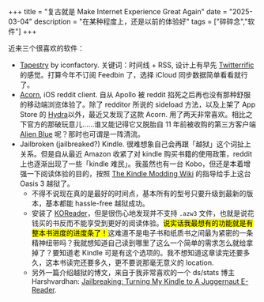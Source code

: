 +++
title = "复古就是 Make Internet Experience Great Again"
date = "2025-03-04"
description = "在某种程度上，还是以前的体验好"
tags = ["碎碎念","软件"]
+++

近来三个很喜欢的软件：

- [Tapestry](https://blog.iconfactory.com/2025/02/enter-tapestry/) by iconfactory. 关键词：时间线 + RSS, 设计上有早先 [Twitterrific](https://twitterrific.com/beyond) 的感觉。打算今年不订阅 Feedbin 了，选择 iCloud 同步数据简单看看就行了。
- [Acorn](https://acorn.blue/), iOS reddit client. 自从 Apollo 被 reddit 掐死之后再也没有那种舒服的移动端浏览体验了。除了 redditor 所说的 sideload 方法，以及上架了 App Store 的 [Hydra](https://www.reddit.com/r/HydraApp/)以外，最近又发现了这款 Acorn. 用了两天非常喜欢。相比之下官方的那破玩意儿……谁又能记得它又脱胎自 11 年前被收购的第三方客户端 [Alien Blue](https://en.wikipedia.org/wiki/Alien_Blue) 呢？那时也可谓是一阵清流。
- Jailbroken (jailbreaked?) Kindle. 很难想象自己会再跟「越狱」这个词扯上关系。但是自从最近 Amazon 收紧了对 kindle 购买书籍的使用政策，reddit 上也逐渐出现了一些「kindle 难民」。我虽然也有一台 Kobo，但还是本着增强一下阅读体验的目的，按照 [The Kindle Modding Wiki](https://kindlemodding.org/) 的指导给手上这台 Oasis 3 越狱了。
  - 不得不说现在真的是最好的时间点，基本所有的型号只要升级到最新的版本，基本都能 hassle-free 越狱成功。
  - 安装了 [KOReader](https://github.com/koreader/koreader/wiki/Installation-on-Kindle-devices)，但是很伤心地发现并不支持 `.azw3` 文件，也就是说花钱买的书反而不能享受到更好的阅读体验。<mark>说实话我最想有的功能就是有整本书进度的进度条了！</mark>这难道不是电子书和纸质书之间最为紧密的一条精神纽带吗？我就想知道自己读到哪里了这么一个简单的需求怎么就给拿掉了？要知道老 Kindle 可是有这个选项的。我不想知道这章读完还要多久，这本书读完还要多久，更不要说那毫无意义的 location.
  - 另外一篇介绍越狱的博文，来自于我非常喜欢的一个 ds/stats 博主 Harshvardhan: [Jailbreaking: Turning My Kindle to A Juggernaut E-Reader](https://www.harsh17.in/kindle/).
